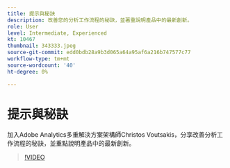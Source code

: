 ```yaml
---
title: 提示與秘訣
description: 改善您的分析工作流程的秘訣，並著重說明產品中的最新創新。
role: User
level: Intermediate, Experienced
kt: 10467
thumbnail: 343333.jpeg
source-git-commit: edd0bdb28a9b3d065a64a95af6a216b747577c77
workflow-type: tm+mt
source-wordcount: '40'
ht-degree: 0%

---
```


# 提示與秘訣

加入Adobe Analytics多重解決方案架構師Christos Voutsakis，分享改善分析工作流程的秘訣，並重點說明產品中的最新創新。

>[!VIDEO](https://video.tv.adobe.com/v/343333/?quality=12&learn=on)

